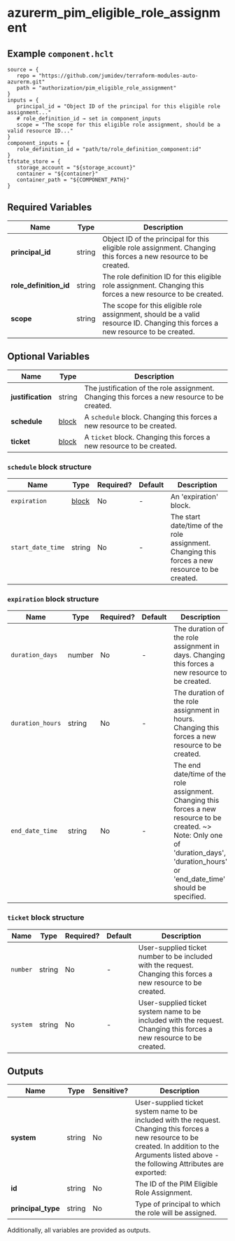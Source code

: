 # azurerm_pim_eligible_role_assignment



## Example `component.hclt`

```hcl
source = {
   repo = "https://github.com/jumidev/terraform-modules-auto-azurerm.git"   
   path = "authorization/pim_eligible_role_assignment"   
}
inputs = {
   principal_id = "Object ID of the principal for this eligible role assignment..."   
   # role_definition_id → set in component_inputs
   scope = "The scope for this eligible role assignment, should be a valid resource ID..."   
}
component_inputs = {
   role_definition_id = "path/to/role_definition_component:id"   
}
tfstate_store = {
   storage_account = "${storage_account}"   
   container = "${container}"   
   container_path = "${COMPONENT_PATH}"   
}
```

## Required Variables

| Name | Type |  Description |
| ---- | --------- |  ----------- |
| **principal_id** | string |  Object ID of the principal for this eligible role assignment. Changing this forces a new resource to be created. | 
| **role_definition_id** | string |  The role definition ID for this eligible role assignment. Changing this forces a new resource to be created. | 
| **scope** | string |  The scope for this eligible role assignment, should be a valid resource ID. Changing this forces a new resource to be created. | 

## Optional Variables

| Name | Type |  Description |
| ---- | --------- |  ----------- |
| **justification** | string |  The justification of the role assignment. Changing this forces a new resource to be created. | 
| **schedule** | [block](#schedule-block-structure) |  A `schedule` block. Changing this forces a new resource to be created. | 
| **ticket** | [block](#ticket-block-structure) |  A `ticket` block. Changing this forces a new resource to be created. | 

### `schedule` block structure

| Name | Type | Required? | Default | Description |
| ---- | ---- | --------- | ------- | ----------- |
| `expiration` | [block](#expiration-block-structure) | No | - | An 'expiration' block. |
| `start_date_time` | string | No | - | The start date/time of the role assignment. Changing this forces a new resource to be created. |

### `expiration` block structure

| Name | Type | Required? | Default | Description |
| ---- | ---- | --------- | ------- | ----------- |
| `duration_days` | number | No | - | The duration of the role assignment in days. Changing this forces a new resource to be created. |
| `duration_hours` | string | No | - | The duration of the role assignment in hours. Changing this forces a new resource to be created. |
| `end_date_time` | string | No | - | The end date/time of the role assignment. Changing this forces a new resource to be created. ~> Note: Only one of 'duration_days', 'duration_hours' or 'end_date_time' should be specified. |

### `ticket` block structure

| Name | Type | Required? | Default | Description |
| ---- | ---- | --------- | ------- | ----------- |
| `number` | string | No | - | User-supplied ticket number to be included with the request. Changing this forces a new resource to be created. |
| `system` | string | No | - | User-supplied ticket system name to be included with the request. Changing this forces a new resource to be created. |



## Outputs

| Name | Type | Sensitive? | Description |
| ---- | ---- | --------- | --------- |
| **system** | string | No  | User-supplied ticket system name to be included with the request. Changing this forces a new resource to be created. In addition to the Arguments listed above - the following Attributes are exported: | 
| **id** | string | No  | The ID of the PIM Eligible Role Assignment. | 
| **principal_type** | string | No  | Type of principal to which the role will be assigned. | 

Additionally, all variables are provided as outputs.
